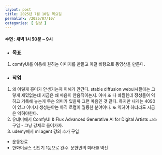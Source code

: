 ```yaml
---
layout: post
title: 2025년 7월 10일 목요일
permalink: /2025/07/10/
categories: [ 일상 ]
---
```

#### 수면 : 새벽 1시 50분 ~ 9시 
* ### 목표
1. comfyUI를 이용해 원하는 이미지를 만들고 이걸 바탕으로 동영상을 만든다.

* ### 작업
1. 왜 이렇게 흥미가 안생기는지 이해가 안간다. stable diffusion webui시절에는 그렇게 재밌없는데 지금은 왜 마음이 안움직이는지. 아마 또 다 바뀔텐데 정성들여 익히고 기록해 놓는게 무슨 의미가 있을까 그런 마음인 것 같다. 하지만 내게는 4090이 있고 이미지 생성분야는 아직 로컬이 월등한 분야이다. 또 익혀야 하더라도 지금은 익혀야한다.
2. 유데미에서 ComfyUI & Flux Advanced Generative AI for Digital Artists 코스 구입 - 그냥 강제로 들어가자.
3. udemy에서 ml agent 강의 추가 구입

* 운동완료
* 한화이글스 전반기 1등으로 완주. 문현빈의 미라클 역전